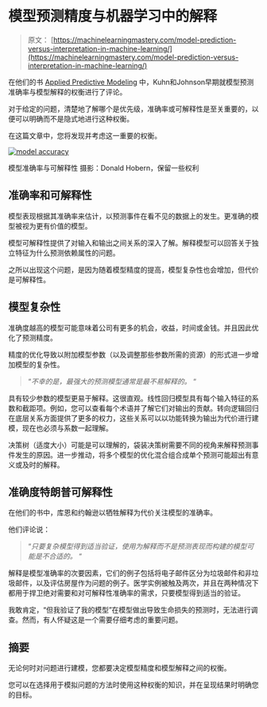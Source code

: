 # 模型预测精度与机器学习中的解释

> 原文： [https://machinelearningmastery.com/model-prediction-versus-interpretation-in-machine-learning/](https://machinelearningmastery.com/model-prediction-versus-interpretation-in-machine-learning/)

在他们的书 [Applied Predictive Modeling](http://www.amazon.com/dp/1461468485?tag=inspiredalgor-20) 中，Kuhn和Johnson早期就模型预测准确率与模型解释的权衡进行了评论。

对于给定的问题，清楚地了解哪个是优先级，准确率或可解释性是至关重要的，以便可以明确而不是隐式地进行这种权衡。

在这篇文章中，您将发现并考虑这一重要的权衡。

[![model accuracy](img/89023cffaa133151ce41aa191077b5ce.jpg)](https://3qeqpr26caki16dnhd19sv6by6v-wpengine.netdna-ssl.com/wp-content/uploads/2014/07/model-accuracy.jpg)

模型准确率与可解释性
摄影：Donald Hobern，保留一些权利

## 准确率和可解释性

模型表现根据其准确率来估计，以预测事件在看不见的数据上的发生。更准确的模型被视为更有价值的模型。

模型可解释性提供了对输入和输出之间关系的深入了解。解释模型可以回答关于独立特征为什么预测依赖属性的问题。

之所以出现这个问题，是因为随着模型精度的提高，模型复杂性也会增加，但代价是可解释性。

## 模型复杂性

准确度越高的模型可能意味着公司有更多的机会，收益，时间或金钱。并且因此优化了预测精度。

精度的优化导致以附加模型参数（以及调整那些参数所需的资源）的形式进一步增加模型的复杂性。

> “_不幸的是，最强大的预测模型通常是最不易解释的。_ “

具有较少参数的模型更易于解释。这很直观。线性回归模型具有每个输入特征的系数和截距项。例如，您可以查看每个术语并了解它们对输出的贡献。转向逻辑回归在底层关系方面提供了更多的权力，这些关系可以以功能转换为输出为代价进行建模，现在也必须与系数一起理解。

决策树（适度大小）可能是可以理解的，袋装决策树需要不同的视角来解释预测事件发生的原因。进一步推动，将多个模型的优化混合组合成单个预测可能超出有意义或及时的解释。

## 准确度特朗普可解释性

在他们的书中，库恩和约翰逊以牺牲解释为代价关注模型的准确率。

他们评论说：

> “_只要复杂模型得到适当验证，使用为解释而不是预测表现而构建的模型可能是不合适的。_ “

解释是模型准确率的次要因素，它们的例子包括将电子邮件区分为垃圾邮件和非垃圾邮件，以及评估房屋作为问题的例子。医学实例被触及两次，并且在两种情况下都用于捍卫绝对需要和对可解释性准确率的需求，只要模型得到适当的验证。

我敢肯定，“但我验证了我的模型”在模型做出导致生命损失的预测时，无法进行调查。然而，有人怀疑这是一个需要仔细考虑的重要问题。

## 摘要

无论何时对问题进行建模，您都要决定模型精度和模型解释之间的权衡。

您可以在选择用于模拟问题的方法时使用这种权衡的知识，并在呈现结果时明确您的目标。